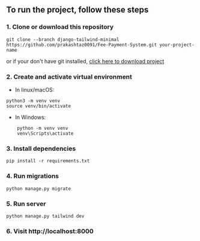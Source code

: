 ## To run the project, follow these steps

### 1. Clone or download this repository

```
git clone --branch django-tailwind-minimal https://github.com/prakashtaz0091/Fee-Payment-System.git your-project-name

```

or if your don't have git installed, [click here to download project](https://github.com/prakashtaz0091/Fee-Payment-System/archive/refs/heads/master.zip)

### 2. Create and activate virtual environment

- In linux/macOS:

```
python3 -m venv venv
source venv/bin/activate
```

- In Windows:

```
    python -m venv venv
    venv\Scripts\activate
```

### 3. Install dependencies

```
pip install -r requirements.txt
```

### 4. Run migrations

```
python manage.py migrate
```

### 5. Run server

```
python manage.py tailwind dev
```

### 6. Visit http://localhost:8000
